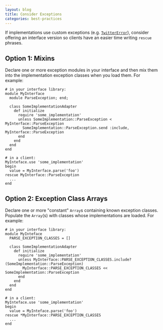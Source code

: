 ```yaml
---
layout: blog
title: Consider Exceptions
categories: best-practices
---
```


If implementations use custom exceptions (e.g. [`TwitterError`](http://github.com/jnunemaker/twitter/tree/HEAD/lib/twitter.rb)), consider offering an interface version so clients have an easier time writing `rescue` phrases.

## Option 1: Mixins

Declare one or more exception modules in your interface and then mix them into the implementation exception classes when you load them. For example:

    # in your interface library:
    module MyInterface
      module ParseException; end;
      
      class SomeImplementationAdapter
        def initialize
          require 'some_implementation'
          unless SomeImplementation::ParseException < MyInterface::ParseException
            SomeImplementation::ParseException.send :include, MyInterface::ParseException
          end
        end
      end
    end
    
    # in a client:
    MyInteface.use 'some_implementation'
    begin
      value = MyInterface.parse('foo')
    rescue MyInterface::ParseException
      ...
    end

## Option 2: Exception Class Arrays

Declare one or more "constant" `Array`s containing known exception classes. Populate the `Array`(s) with classes whose implementations are loaded. For example:

    # in your interface library:
    module MyInteface
      PARSE_EXCEPTION_CLASSES = []
      
      class SomeImplementationAdapter
        def initialize
          require 'some_implementation'
          unless MyInterface::PARSE_EXCEPTION_CLASSES.include?(SomeImplementation::ParseException)
            MyInterface::PARSE_EXCEPTION_CLASSES << SomeImplementation::ParseException
          end
        end
      end
    end
    
    # in a client:
    MyInteface.use 'some_implementation'
    begin
      value = MyInteface.parse('foo')
    rescue *MyInterface::PARSE_EXCEPTION_CLASSES
      ...
    end

